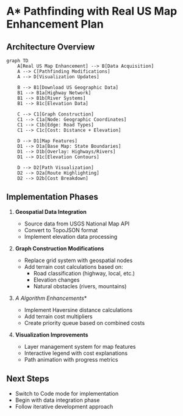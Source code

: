# A* Pathfinding with Real US Map Enhancement Plan

## Architecture Overview

```mermaid
graph TD
    A[Real US Map Enhancement] --> B[Data Acquisition]
    A --> C[Pathfinding Modifications]
    A --> D[Visualization Updates]
    
    B --> B1[Download US Geographic Data]
    B1 --> B1a[Highway Network]
    B1 --> B1b[River Systems]
    B1 --> B1c[Elevation Data]
    
    C --> C1[Graph Construction]
    C1 --> C1a[Node: Geographic Coordinates]
    C1 --> C1b[Edge: Road Types]
    C1 --> C1c[Cost: Distance + Elevation]
    
    D --> D1[Map Features]
    D1 --> D1a[Base Map: State Boundaries]
    D1 --> D1b[Overlay: Highways/Rivers]
    D1 --> D1c[Elevation Contours]
    
    D --> D2[Path Visualization]
    D2 --> D2a[Route Highlighting]
    D2 --> D2b[Cost Breakdown]
```

## Implementation Phases

1. **Geospatial Data Integration**
   - Source data from USGS National Map API
   - Convert to TopoJSON format
   - Implement elevation data processing

2. **Graph Construction Modifications**
   - Replace grid system with geospatial nodes
   - Add terrain cost calculations based on:
     - Road classification (highway, local, etc.)
     - Elevation changes
     - Natural obstacles (rivers, mountains)

3. **A* Algorithm Enhancements**
   - Implement Haversine distance calculations
   - Add terrain cost multipliers
   - Create priority queue based on combined costs

4. **Visualization Improvements**
   - Layer management system for map features
   - Interactive legend with cost explanations
   - Path animation with progress metrics

## Next Steps
- Switch to Code mode for implementation
- Begin with data integration phase
- Follow iterative development approach